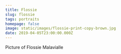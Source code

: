 ```yaml
---
title: Flossie
slug: flossie
tags: portraits
homepage: false
image: static/images/flossie-print-copy-brown.jpg
date: 2019-04-05T23:00:00.000Z
---
```

Picture of Flossie Malavialle
